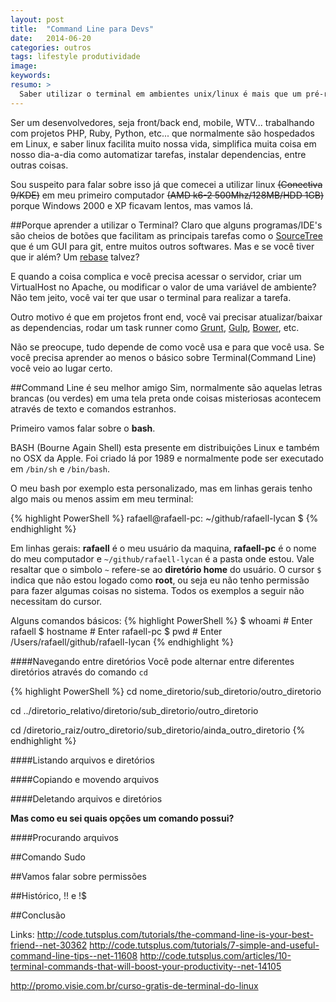 ```yaml
---
layout: post
title:  "Command Line para Devs"
date:   2014-06-20
categories: outros
tags: lifestyle produtividade
image:
keywords:
resumo: >
  Saber utilizar o terminal em ambientes unix/linux é mais que um pré-requisito para nós desenvolvedores, ele provavelmente vai ser seu melhor amigo mas também pode ser seu pior inimigo se não souber utiliza-lo.
---
```

Ser um desenvolvedores, seja front/back end, mobile, WTV... trabalhando com projetos PHP, Ruby, Python, etc... que normalmente são hospedados em Linux, e saber linux facilita muito nossa vida, simplifica muita coisa em nosso dia-a-dia como automatizar tarefas, instalar dependencias, entre outras coisas.

Sou suspeito para falar sobre isso já que comecei a utilizar linux <del>(Conectiva 9/KDE)</del> em meu primeiro computador <del>(AMD k6-2 500Mhz/128MB/HDD 1GB)</del> porque Windows 2000 e XP ficavam lentos, mas vamos lá.

##Porque aprender a utilizar o Terminal?
Claro que alguns programas/IDE's são cheios de botões que facilitam as principais tarefas como o [SourceTree](https://www.sourcetreeapp.com/) que é um GUI para git, entre muitos outros softwares. Mas e se você tiver que ir além? Um [rebase](https://git-scm.com/book/en/v2/Git-Branching-Rebasing) talvez?

E quando a coisa complica e você precisa acessar o servidor, criar um VirtualHost no Apache, ou modificar o valor de uma variável de ambiente? Não tem jeito, você vai ter que usar o terminal para realizar a tarefa.

Outro motivo é que em projetos front end, você vai precisar atualizar/baixar as dependencias, rodar um task runner como [Grunt]({{site.url}}/2014/automacao-de-tarefas-com-grunt/), [Gulp]({{site.url}}/2014/gulp-chegou-para-ficar/), [Bower](http://bower.io/), etc.

Não se preocupe, tudo depende de como você usa e para que você usa. Se você precisa aprender ao menos o básico sobre Terminal(Command Line) você veio ao lugar certo.

##Command Line é seu melhor amigo
Sim, normalmente são aquelas letras brancas (ou verdes) em uma tela preta onde coisas misteriosas acontecem através de texto e comandos estranhos.

Primeiro vamos falar sobre o **bash**.

BASH (Bourne Again Shell) esta presente em distribuições Linux e também no OSX da Apple. Foi criado lá por 1989 e normalmente pode ser executado em `/bin/sh` e `/bin/bash`.

O meu bash por exemplo esta personalizado, mas em linhas gerais tenho algo mais ou menos assim em meu terminal:

{% highlight PowerShell %}
rafaell@rafaell-pc: ~/github/rafaell-lycan $
{% endhighlight %}

Em linhas gerais: **rafaell** é o meu usuário da maquina, **rafaell-pc** é o nome do meu computador e `~/github/rafaell-lycan` é a pasta onde estou. Vale resaltar que o simbolo `~` refere-se ao **diretório home** do usuário. O cursor `$` indica que não estou logado como **root**, ou seja eu não tenho permissão para fazer algumas coisas no sistema. Todos os exemplos a seguir não necessitam do cursor.

Alguns comandos básicos:
{% highlight PowerShell %}
$ whoami # Enter
rafaell
$ hostname # Enter
rafaell-pc
$ pwd # Enter
/Users/rafaell/github/rafaell-lycan
{% endhighlight %}

####Navegando entre diretórios
Você pode alternar entre diferentes diretórios através do comando `cd`

{% highlight PowerShell %}
cd nome_diretorio/sub_diretorio/outro_diretorio

cd ../diretorio_relativo/diretorio/sub_diretorio/outro_diretorio

cd /diretorio_raiz/outro_diretorio/sub_diretorio/ainda_outro_diretorio
{% endhighlight %}

####Listando arquivos e diretórios

####Copiando e movendo arquivos

####Deletando arquivos e diretórios

**Mas como eu sei quais opções um comando possui?**

####Procurando arquivos

##Comando Sudo

##Vamos falar sobre permissões

##Histórico, !! e !$

##Conclusão

Links:
http://code.tutsplus.com/tutorials/the-command-line-is-your-best-friend--net-30362
http://code.tutsplus.com/tutorials/7-simple-and-useful-command-line-tips--net-11608
http://code.tutsplus.com/articles/10-terminal-commands-that-will-boost-your-productivity--net-14105

http://promo.visie.com.br/curso-gratis-de-terminal-do-linux